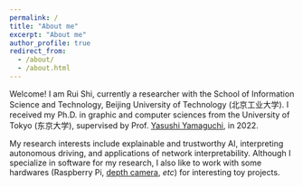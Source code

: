 ```yaml
---
permalink: /
title: "About me"
excerpt: "About me"
author_profile: true
redirect_from: 
  - /about/
  - /about.html
---
```


Welcome! I am Rui Shi, currently a researcher with the School of Information Science and Technology, Beijing University of Technology (北京工业大学). I received my Ph.D. in graphic and computer sciences from the University of Tokyo (东京大学), supervised by Prof. [Yasushi Yamaguchi](https://www.graco.c.u-tokyo.ac.jp/yama-lab/index.php), in 2022.

My research interests include explainable and trustworthy AI, interpreting autonomous driving, and applications of network interpretability. Although I specialize in software for my research, I also like to work with some hardwares (Raspberry Pi, [depth camera](https://github.com/GlowingHorse/OAKD-yolov4-tiny-tf2-strawberry), *etc*) for interesting toy projects.
